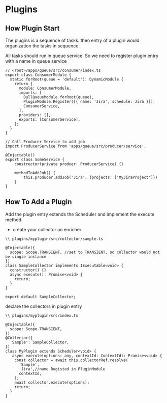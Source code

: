 
# Plugins

## How Plugin Start

The plugins is a sequence of tasks. then entry of a plugin would organization the tasks in sequence.

All tasks should run in queue service. So we need to register plugin entry with a name in queue service

```
// <root>/apps/queue/src/consumer/index.ts
export class ConsumerModule {
  static forRoot(queue = 'default'): DynamicModule {
    return {
      module: ConsumerModule,
      imports: [
        BullQueueModule.forRoot(queue),
        PluginModule.Register([{ name: 'Jira', schedule: Jira }]),
        ConsumerService,
      ],
      providers: [],
      exports: [ConsumerService],
    };
  }
}
```

```
// Call Producer Service to add job
import ProducerService from 'apps/queue/src/producer/service';

@Injectable()
export class SomeService {
    constructor(private produer: ProducerService) {}

    methodToAddJob() {
        this.producer.addJob('Jira', {projects: ['MyJiraProject']})
    }
}
```

## How To Add a Plugin

Add the plugin entry extends the Scheduler and implement the execute method.

- create your collector an enricher
```
\\ plugins/myplugin/src/collector/sample.ts

@Injectable({
  scope: Scope.TRANSIENT, //set to TRANSIENT, so collector would not be single instance
})
class SampleCollector implements IExecutable<void> {
  constructor() {}
  async execute(): Promise<void> {
    return;
  }
}

export default SampleCollector;

```

declare the collectors in plugin entry

```
\\ plugins/myplugin/src/index.ts

@Injectable({
  scope: Scope.TRANSIENT,
})
@Collector({
  'Sample': SampleCollector,
})
class MyPlugin extends Scheduler<void> {
   async execute(options: any, contextId: ContextId): Promise<void> {
    const collector = await this.collectorRef.resolve(
      'Sample',
      'Jira',//name Registed in PluginModule
      contextId,
    );
    await collector.execute(options);
    return;
  }
}
```
